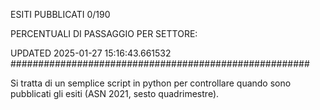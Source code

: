 ESITI PUBBLICATI 0/190 

PERCENTUALI DI PASSAGGIO PER SETTORE:

UPDATED 2025-01-27 15:16:43.661532
###################################################### 

Si tratta di un semplice script in python per controllare quando sono pubblicati gli esiti (ASN 2021, sesto quadrimestre).


